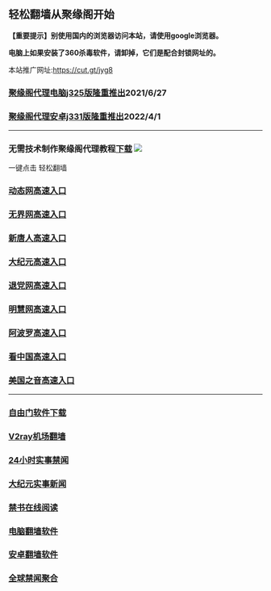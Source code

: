 ## 轻松翻墙从聚缘阁开始

**【重要提示】别使用国内的浏览器访问本站，请使用google浏览器。**

**电脑上如果安装了360杀毒软件，请卸掉，它们是配合封锁网址的。**

本站推广网址:https://cut.gt/jyg8

### [聚缘阁代理电脑j325版隆重推出](https://gitlab.com/juyuange/2/-/raw/master/j325dn.rar)2021/6/27

### [聚缘阁代理安卓j331版隆重推出](https://gitlab.com/j25414/jyg/-/raw/master/j331.apk)2022/4/1

***



### 无需技术制作聚缘阁代理教程[下载](https://gitlab.com/j25414/jyg/-/raw/master/jygdl.rar)  ![](http://daohang.juyuange.eu.org/j2.gif)

一键点击 轻松翻墙

### [动态网高速入口](https://32432.aac6.ga/32654/u44774p)

### [无界网高速入口](https://32432.aac6.ga/32654/u12t)

### [新唐人高速入口](https://32432.aac6.ga/32654/t5t)

### [大纪元高速入口](https://32432.aac6.ga/32654/g7t)

### [退党网高速入口](https://32432.aac6.ga/32654/d8g)

### [明慧网高速入口](https://32432.aac6.ga/32654/e3g)

### [阿波罗高速入口](https://32432.aac6.ga/32654/e13a)

### [看中国高速入口](https://32432.aac6.ga/32654/e11n)

### [美国之音高速入口](https://32432.aac6.ga/32654/e18m)

***






### [自由门软件下载](https://git.io/skyfree)

### [V2ray机场翻墙](https://github.com/bannedbook/fanqiang/wiki/V2ray%E6%9C%BA%E5%9C%BA)

### [24小时实事禁闻](https://github.com/fyvn2199/djy/blob/master/gb/n24hr.md?dfh#1)

### [大纪元实事新闻](https://github.com/fyvn2199/djy/blob/master/gb/nsc413.md?dfh#1)

### [禁书在线阅读](https://github.com/txyzum203/djy/blob/master/gb/9p.md?flntdtv#1)

### [电脑翻墙软件](https://github.com/Alvin9999/new-pac/wiki)

### [安卓翻墙软件](https://git.io/afq)

### [全球禁闻聚合](https://github.com/gfw-breaker/banned-news1/blob/master/README.md)












